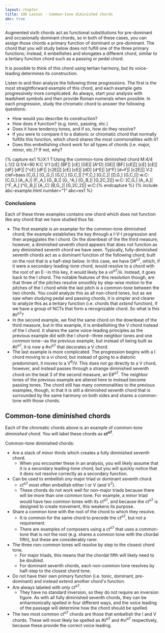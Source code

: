 ```yaml
---
layout: chapter
title: 19b Lesson - Common-tone diminished chords
abc: true
---
```


Augmented sixth chords act as functional substitutions for pre-dominant and occasionally dominant chords, so in both of these cases, you can assign those chords a primary function of dominant or pre-dominant. The chord that you will study below does not fulfill one of the three primary functions; instead, it embellishes and elongates a different chord, similar to a tertiary function chord such as a passing or pedal chord. 

It is possible to think of this chord using tertian harmony, but its voice-leading determines its construction. 

Listen to and then analyze the following three progressions. The first is the most straightforward example of this chord, and each example gets progressively more complicated. As always, start your analysis with leadsheet symbols and then provide Roman numerals when possible. In each progression, study the chromatic chord to answer the following questions:
- How would you describe its construction?
- How does it function? (e.g. tonic, passing, etc.) 
- Does it have tendency tones, and if so, how do they resolve?
- If you were to compare it to a diatonic or chromatic chord that normally fulfills this function, which chord shares the most commonalities with it? 
- Does this embellishing chord work for all types of chords (i.e. major, minor, etc.)? If not, why?

{% capture ex1 %}X:1
T:Using the common-tone diminished chord
M:4/4
L:1/2
Q:1/4=90
K:C
V:1
[cE] [BF]| [cE] [GE]| [A^D] [GE]| [BF] [cE]|]
[cE] [cE]| [dF] [dF]| [^cE] [dF]| [c2E]|]
[cE] [cE]| [dD] [d^E]| [d^F] [d=F]| [c2E]|]
V:2 clef=bass
[C,G,] [G,,G,]| [G,C,] [G,C,]| [^F,C,] [G,C,]| [D,G,] [G,C,]|]
w:C:
[C,G,] [A,,A,]| [F,,A,] [G,,B,]| [G,,^A,] [G,,B,]| [G,2C,2]|]
w:C:
[C,G,] [A,,A,]| [^F,,A,] [^G,,B,]| [A,,C] [B,G,,]| [G,2C,2]|]
w:C:{% endcapture %}
{% include abc-example.html number="1" abc=ex1 %}

### Conclusions

Each of these three examples contains one chord which does not function like any chord that we have studied thus far. 
- The first example is an examplar for the common-tone diminished chord; the example establishes the key through a I-V-I progression and then arpeggiates the I chord. On the downbeat of the the third measure, however, a diminished seventh chord appears that does not function as any diminished seventh chord we have seen. Typically, fully-diminished seventh chords act as a dominant function of the following chord; built on the root that is a half-step below. In this case, we have D#<sup>o7</sup>, which, if it were a secondary leading-tone chord, would resolve to a chord with the root of an E--in this key, it would likely be a vii<sup>o7</sup>/iii. Instead, it goes back to the I chord. The notable features of this resolution though, are that three of the pitches resolve smoothly by step-wise motion to the pitches of the I chord while the last pitch is a common-tone between the two chords. You could analyze this as all non-chord tones, but as we saw when studying pedal and passing chords, it is simpler and clearer to analyze this as a tertiary function (i.e. chords that *extend* function), if we have a group of NCTs that form a recognizable chord. So what is this #ii<sup>o7</sup>?
- In the second example, we find the same chord on the downbeat of the third measure, but in this example, it is embellishing the V chord instead of the I chord. It shares the same voice-leading principles as the previous example did with the I chord--three neighbor tones and one common tone--as the previous example, but instead of being built as #ii<sup>o7</sup>, it is now a #vi<sup>o7</sup> that decorates a V chord.
- The last example is more complicated. The progression begins with a I chord moving to a vi chord, but instead of going to a diatonic predominant, it moves to a V<sup>6</sup>/V. This does not go directly to a V chord, however, and instead passes through a strange diminished seventh chord on the beat 3 of the second measure, an E#<sup>o7</sup>. The neighbor tones of the previous example are altered here to instead become passing tones. The chord still has many commonalities to the previous examples, though, in that it is still a diminished seventh chord that is surrounded by the same harmony on both sides and shares a common-tone with those chords. 

## Common-tone diminished chords

Each of the chromatic chords above is an example of *common-tone diminished chord*. You will label these chords as **ct<sup>o7</sup>**. 

Common-tone diminished chords:
- Are a stack of minor thirds which creates a fully diminished seventh chord.
    - When you encounter these in an analysis, you will likely assume that it is a secondary leading-tone chord, but you will quickly notice that it does not resolve correctly as a secondary function.
- Can be used to embellish *any* major triad or dominant seventh chord.
    - ct<sup>o7</sup> most often embellish either I or V (and V<sup>7</sup>).
    - These chords do not work well for non-major triads because there will be more than one common tone. For example, a minor triad would have two common tones with its ct<sup>o7</sup>, and because the ct<sup>o7</sup> is designed to create movement, this weakens its purpose.
- Share a common tone with the root of the chord to which they resolve. 
    - It is common for the same chord to precede the ct<sup>o7</sup>, but not a requirement.
    - There are examples of composers using a ct<sup>o7</sup> that uses a common-tone that is *not* the root (e.g. shares a common tone with the chordal fifth), but these are considerably rarer.
- The three non-common tones will resolve by step to the closest chord tone.
    - For major triads, this means that the chordal fifth will likely need to be doubled.
    - For dominant seventh chords, each non-common tone resolves by half-step to the closest chord tone.
- Do not have their own primary function (i.e. tonic, dominant, pre-dominant) and instead extend another chord's function.
- Are always labeled with only ct<sup>o7</sup>.
    - They have no standard inversion, so they do not require an inversion figure. As with all fully diminished seventh chords, they can be enharmonically spelled in four different ways, and the voice leading of the passage will determine how the chord should be spelled.
- The two most common ct<sup>o7</sup> chords are those that embellish the I and V chords. These will most likely be spelled as #ii<sup>o7</sup> and #vi<sup>o7</sup> respectively, because these provide the correct voice leading.
